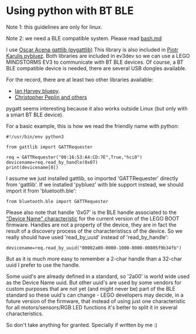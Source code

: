 # Using python with BT BLE

Note 1: this guidelines are only for linux.

Note 2: we need a BLE compatible system. Please read [bash.md](https://github.com/JorgePe/BOOSTreveng/blob/master/bash.md)


I use [Oscar Acena gattlib (pygattlib)](https://bitbucket.org/OscarAcena/pygattlib)
This library is also included in [Piotr Karulis pybluez](https://github.com/karulis/pybluez).
Both libraries are included in ev3dev so we can use a LEGO MINDSTORMS EV3 to communicate with BT BLE devices.
Of course, a BT BLE compatible device is needed, there are several USB dongles available.

For the record, there are at least  two other libraries available:
- [Ian Harvey bluepy](https://github.com/IanHarvey/bluepy).
- [Christopher Peplin and others](https://github.com/peplin/pygatt)

pygatt seems interesting because it also works outside Linux (but only with a smart BT BLE device).

For a basic example, this is how we read the friendly name with python:

```
#!/usr/bin/env python3

from gattlib import GATTRequester

req = GATTRequester("00:16:53:A4:CD:7E",True,"hci0")
devicename=req.read_by_handle(0x07)
print(devicename[0])
```

I assume we just installed gattlib, so imported 'GATTRequester' directly from 'gattlib'. If we installed 'pybluez'
with ble support instead, we should import it from 'bluetooth.ble':

```
from bluetooth.ble import GATTRequester
```

Please also note that handle '0x07' is the BLE handle associated to the ["Device Name" characteristic](https://www.bluetooth.com/specifications/gatt/viewer?attributeXmlFile=org.bluetooth.characteristic.gap.device_name.xml)
for the current version of the LEGO BOOT firmware. Handles are not a property of the device, they are in fact the result
of a discovery process of the characteristiscs of the device.
So we really should have used 'read_by_uuid' instead of 'read_by_handle':

```
devicename=req.read_by_uuid("00002a00-0000-1000-8000-00805f9b34fb")
```

But as it is much more easy to remember a 2-char handle than a 32-char uuid I prefer to use the handle.

Some uuid's are already defined in a standard, so '2a00' is world wide used as the Device Name uuid. But other uuid's
are used by some vendors for custom purposes that are not yet (and might never be) part of the BLE standard so these uuid's
can change - LEGO developers may decide, in a future version of the firmware, that instead of using just one characteristic
for all motors/sensors/RGB LED functions it's better to split it in several characteristics.

So don't take anything for granted. Specially if written by me :)

